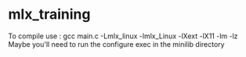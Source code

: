 # mlx_training

To compile use : gcc main.c -Lmlx_linux -lmlx_Linux -lXext -lX11 -lm -lz
Maybe you'll need to run the configure exec in the minilib directory

